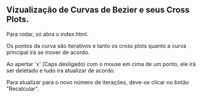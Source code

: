 ## Vizualização de Curvas de Bezier e seus Cross Plots.

Para rodar, só abra o index.html.

Os pontos da curva são iterativos e tanto os cross plots quanto a curva principal irá se mover de acordo.

Ao apertar 'x' (Caps desligado) com o mouse em cima de um ponto, ele irá ser deletado e tudo ira atualizar de acordo.

Para atualizar para o novo número de iterações, deve-se clicar no botão "Recalcular".


